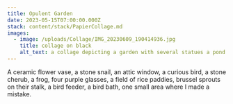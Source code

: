 ```yaml
---
title: Opulent Garden
date: 2023-05-15T07:00:00.000Z
stack: content/stack/PapierCollage.md
images:
  - image: /uploads/Collage/IMG_20230609_190414936.jpg
    title: collage on black
    alt_text: a collage depicting a garden with several statues a pond and a picnic
---
```


A ceramic flower vase, a stone snail, an attic window, a curious bird, a stone cherub, a frog, four purple glasses, a field of rice paddies, brussel sprouts on their stalk, a bird feeder, a bird bath, one small area where I made a mistake. 
